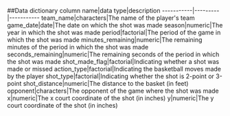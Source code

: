 ##Data dictionary
column name|data type|description
-----------|---------|-----------
team_name|characters|The name of the player's team
game_date|date|The date on which the shot was made
season|numeric|The year in which the shot was made
period|factorial|The period of the game in which the shot was made
minutes_remaining|numeric|The remaining minutes of the period in which the shot was made
seconds_remaining|numeric|The remaining seconds of the period in which the shot was made
shot_made_flag|factorial|Indicating whether a shot was made or missed
action_type|factorial|Indicating the basketball moves made by the player
shot_type|factorial|Indicating whether the shot is 2-point or 3-point
shot_distance|numeric|The distance to the basket (in feet)
opponent|characters|The opponent of the game where the shot was made
x|numeric|The x court coordinate of the shot (in inches)
y|numeric|The y court coordinate of the shot (in inches)
